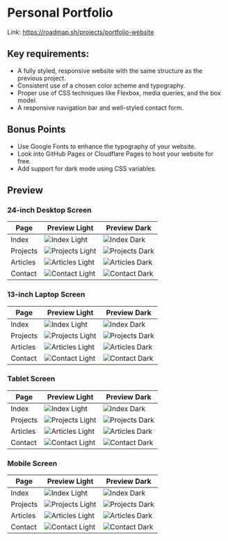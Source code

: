 # Personal Portfolio

Link: https://roadmap.sh/projects/portfolio-website

## Key requirements:

- A fully styled, responsive website with the same structure as the previous project.
- Consistent use of a chosen color scheme and typography.
- Proper use of CSS techniques like Flexbox, media queries, and the box model.
- A responsive navigation bar and well-styled contact form.

## Bonus Points

- Use Google Fonts to enhance the typography of your website.
- Look into GitHub Pages or Cloudflare Pages to host your website for free.
- Add support for dark mode using CSS variables.

## Preview

### 24-inch Desktop Screen

| Page     | Preview Light                                             | Preview Dark                                            |
| -------- | --------------------------------------------------------- | ------------------------------------------------------- |
| Index    | ![Index Light](./preview/3-light-desktop-index.png)       | ![Index Dark](./preview/3-dark-desktop-index.png)       |
| Projects | ![Projects Light](./preview/3-light-desktop-projects.png) | ![Projects Dark](./preview/3-dark-desktop-projects.png) |
| Articles | ![Articles Light](./preview/3-light-desktop-articles.png) | ![Articles Dark](./preview/3-dark-desktop-articles.png) |
| Contact  | ![Contact Light](./preview/3-light-desktop-contact.png)   | ![Contact Dark](./preview/3-dark-desktop-contact.png)   |

### 13-inch Laptop Screen

| Page     | Preview Light                                            | Preview Dark                                           |
| -------- | -------------------------------------------------------- | ------------------------------------------------------ |
| Index    | ![Index Light](./preview/3-light-laptop-index.png)       | ![Index Dark](./preview/3-dark-laptop-index.png)       |
| Projects | ![Projects Light](./preview/3-light-laptop-projects.png) | ![Projects Dark](./preview/3-dark-laptop-projects.png) |
| Articles | ![Articles Light](./preview/3-light-laptop-articles.png) | ![Articles Dark](./preview/3-dark-laptop-articles.png) |
| Contact  | ![Contact Light](./preview/3-light-laptop-contact.png)   | ![Contact Dark](./preview/3-dark-laptop-contact.png)   |

### Tablet Screen

| Page     | Preview Light                                            | Preview Dark                                           |
| -------- | -------------------------------------------------------- | ------------------------------------------------------ |
| Index    | ![Index Light](./preview/3-light-tablet-index.png)       | ![Index Dark](./preview/3-dark-tablet-index.png)       |
| Projects | ![Projects Light](./preview/3-light-tablet-projects.png) | ![Projects Dark](./preview/3-dark-tablet-projects.png) |
| Articles | ![Articles Light](./preview/3-light-tablet-articles.png) | ![Articles Dark](./preview/3-dark-tablet-articles.png) |
| Contact  | ![Contact Light](./preview/3-light-tablet-contact.png)   | ![Contact Dark](./preview/3-dark-tablet-contact.png)   |

### Mobile Screen

| Page     | Preview Light                                            | Preview Dark                                           |
| -------- | -------------------------------------------------------- | ------------------------------------------------------ |
| Index    | ![Index Light](./preview/3-light-mobile-index.png)       | ![Index Dark](./preview/3-dark-mobile-index.png)       |
| Projects | ![Projects Light](./preview/3-light-mobile-projects.png) | ![Projects Dark](./preview/3-dark-mobile-projects.png) |
| Articles | ![Articles Light](./preview/3-light-mobile-articles.png) | ![Articles Dark](./preview/3-dark-mobile-articles.png) |
| Contact  | ![Contact Light](./preview/3-light-mobile-contact.png)   | ![Contact Dark](./preview/3-dark-mobile-contact.png)   |
